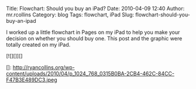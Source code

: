 Title: Flowchart: Should you buy an iPad?
Date: 2010-04-09 12:40
Author: mr.rcollins
Category: blog
Tags: flowchart, iPad
Slug: flowchart-should-you-buy-an-ipad

I worked up a little flowchart in Pages on my iPad to help you make your
decision on whether you should buy one. This post and the graphic were
totally created on my iPad.

[![][]][]

  []: http://ryancollins.org/wp-content/uploads/2010/04/p_1024_768_0315B0BA-2CB4-462C-84CC-F47B3E489DC3.jpeg
